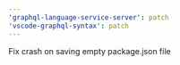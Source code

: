 ```yaml
---
'graphql-language-service-server': patch
'vscode-graphql-syntax': patch
---
```


Fix crash on saving empty package.json file

